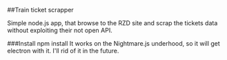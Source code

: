##Train ticket scrapper

Simple node.js app, that browse to the RZD site and scrap the tickets data without exploiting their not open API.

###Install
npm install
It works on the Nightmare.js underhood, so it will get electron with it. 
I'll rid of it in the future.
